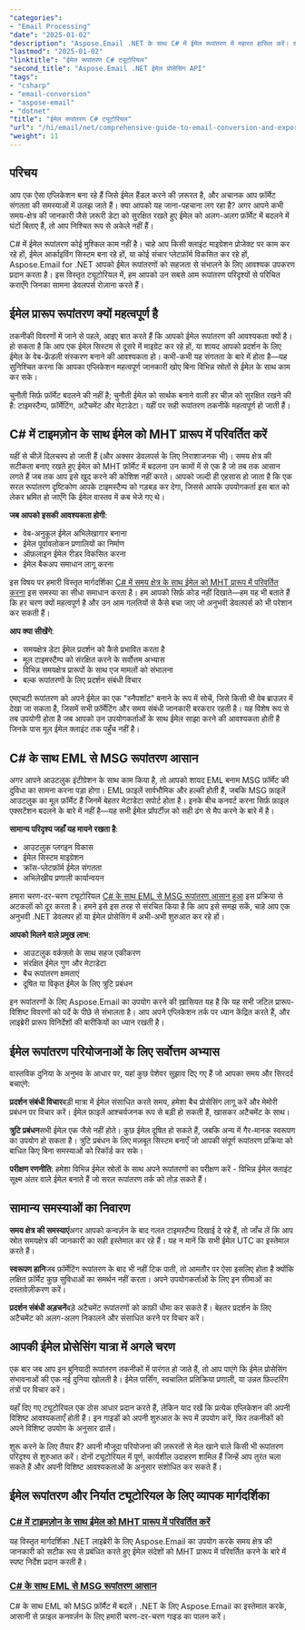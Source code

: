 ```yaml
---
"categories":
- "Email Processing"
"date": "2025-01-02"
"description": "Aspose.Email .NET के साथ C# में ईमेल रूपांतरण में महारत हासिल करें। समय क्षेत्र प्रबंधन के साथ MHT, EML से MSG रूपांतरण सीखें। डेवलपर्स के लिए चरण-दर-चरण ट्यूटोरियल।"
"lastmod": "2025-01-02"
"linktitle": "ईमेल रूपांतरण C# ट्यूटोरियल"
"second_title": "Aspose.Email .NET ईमेल प्रोसेसिंग API"
"tags":
- "csharp"
- "email-conversion"
- "aspose-email"
- "dotnet"
"title": "ईमेल रूपांतरण C# ट्यूटोरियल"
"url": "/hi/email/net/comprehensive-guide-to-email-conversion-and-export/"
"weight": 11
---
```


## परिचय

आप एक ऐसा एप्लिकेशन बना रहे हैं जिसे ईमेल हैंडल करने की ज़रूरत है, और अचानक आप फ़ॉर्मेट संगतता की समस्याओं में उलझ जाते हैं। क्या आपको यह जाना-पहचाना लग रहा है? अगर आपने कभी समय-क्षेत्र की जानकारी जैसे ज़रूरी डेटा को सुरक्षित रखते हुए ईमेल को अलग-अलग फ़ॉर्मेट में बदलने में घंटों बिताए हैं, तो आप निश्चित रूप से अकेले नहीं हैं।

C# में ईमेल रूपांतरण कोई मुश्किल काम नहीं है। चाहे आप किसी क्लाइंट माइग्रेशन प्रोजेक्ट पर काम कर रहे हों, ईमेल आर्काइविंग सिस्टम बना रहे हों, या कोई संचार प्लेटफ़ॉर्म विकसित कर रहे हों, Aspose.Email for .NET आपको ईमेल रूपांतरणों को सहजता से संभालने के लिए आवश्यक उपकरण प्रदान करता है। इस विस्तृत ट्यूटोरियल में, हम आपको उन सबसे आम रूपांतरण परिदृश्यों से परिचित कराएँगे जिनका सामना डेवलपर्स रोज़ाना करते हैं।

## ईमेल प्रारूप रूपांतरण क्यों महत्वपूर्ण है

तकनीकी विवरणों में जाने से पहले, आइए बात करते हैं कि आपको ईमेल रूपांतरण की आवश्यकता क्यों है। हो सकता है कि आप एक ईमेल सिस्टम से दूसरे में माइग्रेट कर रहे हों, या शायद आपको प्रदर्शन के लिए ईमेल के वेब-फ्रेंडली संस्करण बनाने की आवश्यकता हो। कभी-कभी यह संगतता के बारे में होता है—यह सुनिश्चित करना कि आपका एप्लिकेशन महत्वपूर्ण जानकारी खोए बिना विभिन्न स्रोतों से ईमेल के साथ काम कर सके।

चुनौती सिर्फ़ फ़ॉर्मेट बदलने की नहीं है; चुनौती ईमेल को सार्थक बनाने वाली हर चीज़ को सुरक्षित रखने की है: टाइमस्टैम्प, फ़ॉर्मेटिंग, अटैचमेंट और मेटाडेटा। यहीं पर सही रूपांतरण तकनीकें महत्वपूर्ण हो जाती हैं।

## C# में टाइमज़ोन के साथ ईमेल को MHT प्रारूप में परिवर्तित करें

यहीं से चीज़ें दिलचस्प हो जाती हैं (और अक्सर डेवलपर्स के लिए निराशाजनक भी)। समय क्षेत्र की सटीकता बनाए रखते हुए ईमेल को MHT फ़ॉर्मेट में बदलना उन कामों में से एक है जो तब तक आसान लगते हैं जब तक आप इसे खुद करने की कोशिश नहीं करते। आपको जल्दी ही एहसास हो जाता है कि एक सरल रूपांतरण दृष्टिकोण आपके टाइमस्टैम्प को गड़बड़ कर देगा, जिससे आपके उपयोगकर्ता इस बात को लेकर भ्रमित हो जाएँगे कि ईमेल वास्तव में कब भेजे गए थे।

**जब आपको इसकी आवश्यकता होगी**: 
- वेब-अनुकूल ईमेल अभिलेखागार बनाना
- ईमेल पूर्वावलोकन प्रणालियों का निर्माण
- ऑफ़लाइन ईमेल रीडर विकसित करना
- ईमेल बैकअप समाधान लागू करना

इस विषय पर हमारी विस्तृत मार्गदर्शिका [C# में समय क्षेत्र के साथ ईमेल को MHT प्रारूप में परिवर्तित करना](./convert-emails-to-mht-format-with-timezone-in-csharp/) इस समस्या का सीधा समाधान करता है। हम आपको सिर्फ़ कोड नहीं दिखाते—हम यह भी बताते हैं कि हर चरण क्यों महत्वपूर्ण है और उन आम गलतियों से कैसे बचा जाए जो अनुभवी डेवलपर्स को भी परेशान कर सकती हैं।

**आप क्या सीखेंगे**:
- समयक्षेत्र डेटा ईमेल प्रदर्शन को कैसे प्रभावित करता है
- मूल टाइमस्टैम्प को संरक्षित करने के सर्वोत्तम अभ्यास
- विभिन्न समयक्षेत्र प्रारूपों के साथ एज मामलों को संभालना
- बल्क रूपांतरणों के लिए प्रदर्शन संबंधी विचार

एमएचटी रूपांतरण को अपने ईमेल का एक "स्नैपशॉट" बनाने के रूप में सोचें, जिसे किसी भी वेब ब्राउज़र में देखा जा सकता है, जिसमें सभी फ़ॉर्मेटिंग और समय संबंधी जानकारी बरकरार रहती है। यह विशेष रूप से तब उपयोगी होता है जब आपको उन उपयोगकर्ताओं के साथ ईमेल साझा करने की आवश्यकता होती है जिनके पास मूल ईमेल क्लाइंट तक पहुँच नहीं है।

## C# के साथ EML से MSG रूपांतरण आसान

अगर आपने आउटलुक इंटीग्रेशन के साथ काम किया है, तो आपको शायद EML बनाम MSG फ़ॉर्मेट की दुविधा का सामना करना पड़ा होगा। EML फ़ाइलें सार्वभौमिक और हल्की होती हैं, जबकि MSG फ़ाइलें आउटलुक का मूल फ़ॉर्मेट हैं जिनमें बेहतर मेटाडेटा सपोर्ट होता है। इनके बीच कनवर्ट करना सिर्फ़ फ़ाइल एक्सटेंशन बदलने के बारे में नहीं है—यह सभी ईमेल प्रॉपर्टीज़ को सही ढंग से मैप करने के बारे में है।

**सामान्य परिदृश्य जहाँ यह मायने रखता है**:
- आउटलुक प्लगइन विकास
- ईमेल सिस्टम माइग्रेशन
- क्रॉस-प्लेटफ़ॉर्म ईमेल संगतता
- अभिलेखीय प्रणाली कार्यान्वयन

हमारा चरण-दर-चरण ट्यूटोरियल [C# के साथ EML से MSG रूपांतरण आसान हुआ](./eml-to-msg-convert-made-easy-using-csharp/) इस प्रक्रिया से अटकलों को दूर करता है। हमने इसे इस तरह से संरचित किया है कि आप इसे समझ सकें, चाहे आप एक अनुभवी .NET डेवलपर हों या ईमेल प्रोसेसिंग में अभी-अभी शुरुआत कर रहे हों।

**आपको मिलने वाले प्रमुख लाभ**:
- आउटलुक वर्कफ़्लो के साथ सहज एकीकरण
- संरक्षित ईमेल गुण और मेटाडेटा
- बैच रूपांतरण क्षमताएं
- दूषित या विकृत ईमेल के लिए त्रुटि प्रबंधन

इन रूपांतरणों के लिए Aspose.Email का उपयोग करने की ख़ासियत यह है कि यह सभी जटिल प्रारूप-विशिष्ट विवरणों को पर्दे के पीछे से संभालता है। आप अपने एप्लिकेशन तर्क पर ध्यान केंद्रित करते हैं, और लाइब्रेरी प्रारूप विनिर्देशों की बारीकियों का ध्यान रखती है।

## ईमेल रूपांतरण परियोजनाओं के लिए सर्वोत्तम अभ्यास

वास्तविक दुनिया के अनुभव के आधार पर, यहां कुछ पेशेवर सुझाव दिए गए हैं जो आपका समय और सिरदर्द बचाएंगे:

**प्रदर्शन संबंधी विचार**बड़ी मात्रा में ईमेल संसाधित करते समय, हमेशा बैच प्रोसेसिंग लागू करें और मेमोरी प्रबंधन पर विचार करें। ईमेल फ़ाइलें आश्चर्यजनक रूप से बड़ी हो सकती हैं, खासकर अटैचमेंट के साथ।

**त्रुटि प्रबंधन**सभी ईमेल एक जैसे नहीं होते। कुछ ईमेल दूषित हो सकते हैं, जबकि अन्य में गैर-मानक स्वरूपण का उपयोग हो सकता है। त्रुटि प्रबंधन के लिए मज़बूत सिस्टम बनाएँ जो आपकी संपूर्ण रूपांतरण प्रक्रिया को बाधित किए बिना समस्याओं को रिकॉर्ड कर सके।

**परीक्षण रणनीति**: हमेशा विभिन्न ईमेल स्रोतों के साथ अपने रूपांतरणों का परीक्षण करें - विभिन्न ईमेल क्लाइंट सूक्ष्म अंतर वाले ईमेल बनाते हैं जो सरल रूपांतरण तर्क को तोड़ सकते हैं।

## सामान्य समस्याओं का निवारण

**समय क्षेत्र की समस्याएं**अगर आपको कन्वर्ज़न के बाद गलत टाइमस्टैम्प दिखाई दे रहे हैं, तो जाँच लें कि आप स्रोत समयक्षेत्र की जानकारी का सही इस्तेमाल कर रहे हैं। यह न मानें कि सभी ईमेल UTC का इस्तेमाल करते हैं।

**स्वरूपण हानि**जब फ़ॉर्मेटिंग रूपांतरण के बाद भी नहीं टिक पाती, तो आमतौर पर ऐसा इसलिए होता है क्योंकि लक्षित फ़ॉर्मेट कुछ सुविधाओं का समर्थन नहीं करता। अपने उपयोगकर्ताओं के लिए इन सीमाओं का दस्तावेज़ीकरण करें।

**प्रदर्शन संबंधी अड़चनें**बड़े अटैचमेंट रूपांतरणों को काफ़ी धीमा कर सकते हैं। बेहतर प्रदर्शन के लिए अटैचमेंट को अलग-अलग निकालने और संसाधित करने पर विचार करें।

## आपकी ईमेल प्रोसेसिंग यात्रा में अगले चरण

एक बार जब आप इन बुनियादी रूपांतरण तकनीकों में पारंगत हो जाते हैं, तो आप पाएंगे कि ईमेल प्रोसेसिंग संभावनाओं की एक नई दुनिया खोलती है। ईमेल पार्सिंग, स्वचालित प्रतिक्रिया प्रणाली, या उन्नत फ़िल्टरिंग तंत्रों पर विचार करें।

यहाँ दिए गए ट्यूटोरियल एक ठोस आधार प्रदान करते हैं, लेकिन याद रखें कि प्रत्येक एप्लिकेशन की अपनी विशिष्ट आवश्यकताएँ होती हैं। इन गाइडों को अपनी शुरुआत के रूप में उपयोग करें, फिर तकनीकों को अपने विशिष्ट उपयोग के अनुसार ढालें।

शुरू करने के लिए तैयार हैं? अपनी मौजूदा परियोजना की ज़रूरतों से मेल खाने वाले किसी भी रूपांतरण परिदृश्य से शुरुआत करें। दोनों ट्यूटोरियल में पूर्ण, कार्यशील उदाहरण शामिल हैं जिन्हें आप तुरंत चला सकते हैं और अपनी विशिष्ट आवश्यकताओं के अनुसार संशोधित कर सकते हैं।

## ईमेल रूपांतरण और निर्यात ट्यूटोरियल के लिए व्यापक मार्गदर्शिका
### [C# में टाइमज़ोन के साथ ईमेल को MHT प्रारूप में परिवर्तित करें](./convert-emails-to-mht-format-with-timezone-in-csharp/)
यह विस्तृत मार्गदर्शिका .NET लाइब्रेरी के लिए Aspose.Email का उपयोग करके समय क्षेत्र की जानकारी को सटीक रूप से प्रबंधित करते हुए ईमेल संदेशों को MHT प्रारूप में परिवर्तित करने के बारे में स्पष्ट निर्देश प्रदान करती है।
### [C# के साथ EML से MSG रूपांतरण आसान](./eml-to-msg-convert-made-easy-using-csharp/)
C# के साथ EML को MSG फ़ॉर्मैट में बदलें। .NET के लिए Aspose.Email का इस्तेमाल करके, आसानी से फ़ाइल कनवर्ज़न के लिए हमारी चरण-दर-चरण गाइड का पालन करें।